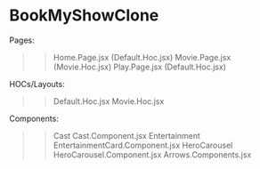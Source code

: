 # BookMyShowClone

Pages:
>> Home.Page.jsx (Default.Hoc.jsx)
>> Movie.Page.jsx (Movie.Hoc.jsx)
>> Play.Page.jsx (Default.Hoc.jsx)

HOCs/Layouts:
>> Default.Hoc.jsx
>> Movie.Hoc.jsx

Components:
>> Cast            Cast.Component.jsx
>> Entertainment    EntertainmentCard.Component.jsx
>> HeroCarousel     HeroCarousel.Component.jsx
                    Arrows.Components.jsx